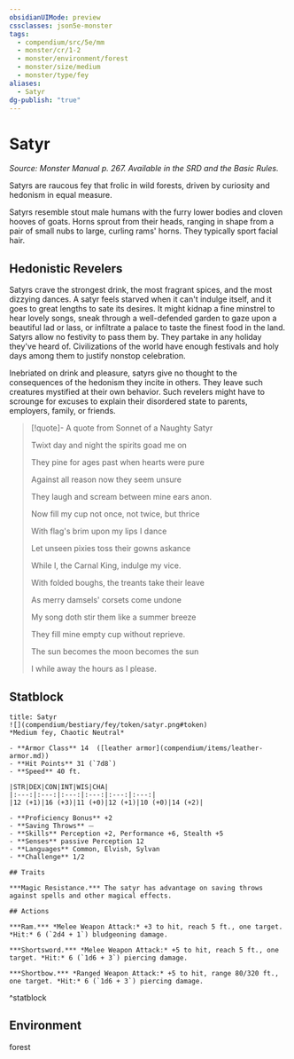 ```yaml
---
obsidianUIMode: preview
cssclasses: json5e-monster
tags:
  - compendium/src/5e/mm
  - monster/cr/1-2
  - monster/environment/forest
  - monster/size/medium
  - monster/type/fey
aliases:
  - Satyr
dg-publish: "true"
---
```

# Satyr
*Source: Monster Manual p. 267. Available in the SRD and the Basic Rules.*  

Satyrs are raucous fey that frolic in wild forests, driven by curiosity and hedonism in equal measure.

Satyrs resemble stout male humans with the furry lower bodies and cloven hooves of goats. Horns sprout from their heads, ranging in shape from a pair of small nubs to large, curling rams' horns. They typically sport facial hair.

## Hedonistic Revelers

Satyrs crave the strongest drink, the most fragrant spices, and the most dizzying dances. A satyr feels starved when it can't indulge itself, and it goes to great lengths to sate its desires. It might kidnap a fine minstrel to hear lovely songs, sneak through a well-defended garden to gaze upon a beautiful lad or lass, or infiltrate a palace to taste the finest food in the land. Satyrs allow no festivity to pass them by. They partake in any holiday they've heard of. Civilizations of the world have enough festivals and holy days among them to justify nonstop celebration.

Inebriated on drink and pleasure, satyrs give no thought to the consequences of the hedonism they incite in others. They leave such creatures mystified at their own behavior. Such revelers might have to scrounge for excuses to explain their disordered state to parents, employers, family, or friends.

> [!quote]- A quote from Sonnet of a Naughty Satyr  
> 
> Twixt day and night the spirits goad me on
> 
> They pine for ages past when hearts were pure
> 
> Against all reason now they seem unsure
> 
> They laugh and scream between mine ears anon.
> 
> Now fill my cup not once, not twice, but thrice
> 
> With flag's brim upon my lips I dance
> 
> Let unseen pixies toss their gowns askance
> 
> While I, the Carnal King, indulge my vice.
> 
> With folded boughs, the treants take their leave
> 
> As merry damsels' corsets come undone
> 
> My song doth stir them like a summer breeze
> 
> They fill mine empty cup without reprieve.
> 
> The sun becomes the moon becomes the sun
> 
> I while away the hours as I please.


## Statblock

```ad-statblock
title: Satyr
![](compendium/bestiary/fey/token/satyr.png#token)
*Medium fey, Chaotic Neutral*

- **Armor Class** 14  ([leather armor](compendium/items/leather-armor.md))
- **Hit Points** 31 (`7d8`)
- **Speed** 40 ft.

|STR|DEX|CON|INT|WIS|CHA|
|:---:|:---:|:---:|:---:|:---:|:---:|
|12 (+1)|16 (+3)|11 (+0)|12 (+1)|10 (+0)|14 (+2)|

- **Proficiency Bonus** +2
- **Saving Throws** ⏤
- **Skills** Perception +2, Performance +6, Stealth +5
- **Senses** passive Perception 12
- **Languages** Common, Elvish, Sylvan
- **Challenge** 1/2

## Traits

***Magic Resistance.*** The satyr has advantage on saving throws against spells and other magical effects.

## Actions

***Ram.*** *Melee Weapon Attack:* +3 to hit, reach 5 ft., one target. *Hit:* 6 (`2d4 + 1`) bludgeoning damage.

***Shortsword.*** *Melee Weapon Attack:* +5 to hit, reach 5 ft., one target. *Hit:* 6 (`1d6 + 3`) piercing damage.

***Shortbow.*** *Ranged Weapon Attack:* +5 to hit, range 80/320 ft., one target. *Hit:* 6 (`1d6 + 3`) piercing damage.
```
^statblock

## Environment

forest